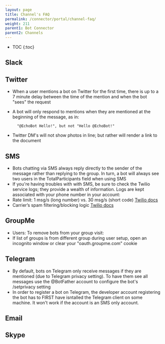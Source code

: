 ```yaml
---
layout: page
title: Channel's FAQ
permalink: /connector/portal/channel-faq/
weight: 211
parent1: Bot Connector
parent2: Channels
---
```


* TOC
{:toc}


## Slack

## Twitter
* When a user mentions a bot on Twitter for the first time, there is up to a 7 minute delay between the time of the mention and when the bot "sees" the request
* A bot will only respond to mentions when they are mentioned at the beginning of the message, as in:

		"@EchoBot Hello!", but not "Hello @EchoBot!"
* Twitter DM's will not show photos in line; but rather will render a link to the document

## SMS

* Bots chatting via SMS always reply directly to the sender of the message rather than replying to the group.  In turn, a bot will always see two users in the TotalParticipants field when using SMS
* If you're having troubles with with SMS, be sure to check the Twilio service logs; they provide a wealth of information. Logs are kept associated with your phone number in your account: [](https://www.twilio.com/user/account/messaging/logs?toNumber=+1%20XXX-XXX-XXXX)
* Rate limit: 1 msg/s (long number) vs. 30 msg/s (short code) <a href="https://www.twilio.com/help/faq/twilio-basics/how-many-calls-and-sms-messages-per-second-can-my-twilio-account-make" target="_blank">Twilio docs</a>
* Carrier’s spam filtering/blocking logic <a href="https://www.twilio.com/help/faq/sms/how-can-i-prevent-my-messages-from-being-filtered-as-spam" target="_blank">Twilio docs</a>

## GroupMe

* Users: To remove bots from your group visit:  [](https://web.groupme.com/profile/access_tokens)
* If list of groups is from different group during user setup, open an incognito window or clear your "oauth.groupme.com" cookie
	
## Telegram

* By default, bots on Telegram only receive messages if they are mentioned (due to Telegram privacy setting).  To have them see all messages use the @BotFather account to configure the bot's /setprivacy setting
* In order to register a bot on Telegram, the developer account registering the bot has to FIRST have isntalled the Telegram client on some machine.  It won't work if the account is an SMS only account.

## Email


## Skype
